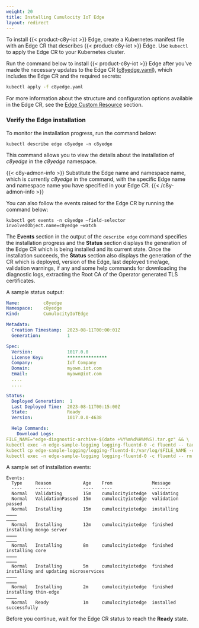 ```yaml
---
weight: 20
title: Installing Cumulocity IoT Edge
layout: redirect
---
```



To install {{< product-c8y-iot >}} Edge, create a Kubernetes manifest file with an Edge CR that describes {{< product-c8y-iot >}} Edge. Use `kubectl` to apply the Edge CR to your Kubernetes cluster.

Run the command below to install {{< product-c8y-iot >}} Edge after you’ve made the necessary updates to the Edge CR ([c8yedge.yaml](/files/edge-k8s/c8yedge.yaml)), which includes the Edge CR and the required secrets:

```bash
kubectl apply -f c8yedge.yaml
```
For more information about the structure and configuration options available in the Edge CR, see the [Edge Custom Resource](/edge-k8s/edge-custom-resource-definition/) section.

### Verify the Edge installation

To monitor the installation progress, run the command below: 

```shell
kubectl describe edge c8yedge -n c8yedge
```
This command allows you to view the details about the installation of *c8yedge* in the *c8yedge* namespace. 

{{< c8y-admon-info >}}
Substitute the Edge name and namespace name, which is currently *c8yedge* in the command, with the specific Edge name and namespace name you have specified in your Edge CR. 
{{< /c8y-admon-info >}}

You can also follow the events raised for the Edge CR by running the command below: 

```shell
kubectl get events -n c8yedge –field-selector involvedObject.name=c8yedge –watch 
```

The **Events** section in the output of the `describe edge` command specifies the installation progress and the **Status** section displays the generation of the Edge CR which is being installed and its current state. Once the installation succeeds, the **Status** section also displays the generation of the CR which is deployed, version of the Edge, last deployed time/age, validation warnings, if any and some help commands for downloading the diagnostic logs, extracting the Root CA of the Operator generated TLS certificates.

A sample status output:
```yaml
Name:         c8yedge
Namespace:    c8yedge
Kind:         CumulocityIoTEdge 

Metadata: 
  Creation Timestamp:  2023-08-11T00:00:01Z 
  Generation:          1 

Spec: 
  Version:             1017.0.0 
  License Key:         *************** 
  Company:             IoT Company 
  Domain:              myown.iot.com 
  Email:               myown@iot.com
  ....
  ....

Status: 
  Deployed Generation:  1 
  Last Deployed Time:  2023-08-11T00:15:00Z 
  State:               Ready 
  Version:             1017.0.0-4638 

  Help Commands: 
    Download Logs:   
FILE_NAME="edge-diagnostic-archive-$(date +%Y%m%d%H%M%S).tar.gz" && \ 
kubectl exec -n edge-sample-logging logging-fluentd-0 -c fluentd -- tar -czvf /var/log/$FILE_NAME /var/log/edge && \ 
kubectl cp edge-sample-logging/logging-fluentd-0:/var/log/$FILE_NAME -c fluentd ./$FILE_NAME && \ 
kubectl exec -n edge-sample-logging logging-fluentd-0 -c fluentd -- rm /var/log/$FILE_NAME 
```
A sample set of installation events:
```text
Events: 
  Type     Reason            Age    From               Message 
  ----     ------            ----   ----               ------- 
  Normal   Validating        15m    cumulocityiotedge  validating 
  Normal   ValidationPassed  15m    cumulocityiotedge  validation passed 
  Normal   Installing        15m    cumulocityiotedge  installing 
………… 
………… 
  Normal   Installing        12m    cumulocityiotedge  finished installing mongo server 
………… 
………… 
  Normal   Installing        8m     cumulocityiotedge  finished installing core 
………… 
………… 
  Normal   Installing        5m     cumulocityiotedge  finished installing and updating microservices 
………… 
………… 
  Normal   Installing        2m     cumulocityiotedge  finished installing thin-edge 
………… 
  Normal   Ready             1m     cumulocityiotedge  installed successfully 
```
Before you continue, wait for the Edge CR status to reach the **Ready** state. 